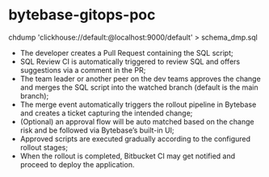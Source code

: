 # bytebase-gitops-poc



chdump 'clickhouse://default:@localhost:9000/default' > schema_dmp.sql

- The developer creates a Pull Request containing the SQL script;
- SQL Review CI is automatically triggered to review SQL and offers suggestions via a comment in the PR;
- The team leader or another peer on the dev teams approves the change and merges the SQL script into the watched branch (default is the main branch);
- The merge event automatically triggers the rollout pipeline in Bytebase and creates a ticket capturing the intended change;
- (Optional) an approval flow will be auto matched based on the change risk and be followed via Bytebase’s built-in UI;
- Approved scripts are executed gradually according to the configured rollout stages;
- When the rollout is completed, Bitbucket CI may get notified and proceed to deploy the application.
